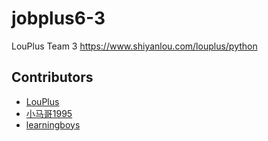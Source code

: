 # jobplus6-3

LouPlus Team 3 https://www.shiyanlou.com/louplus/python

## Contributors

* [LouPlus](https://github.com/LouPlus)
* [小马哥1995](https://github.com/FairyTyq)
* [learningboys](https://github.com/learningboys)
